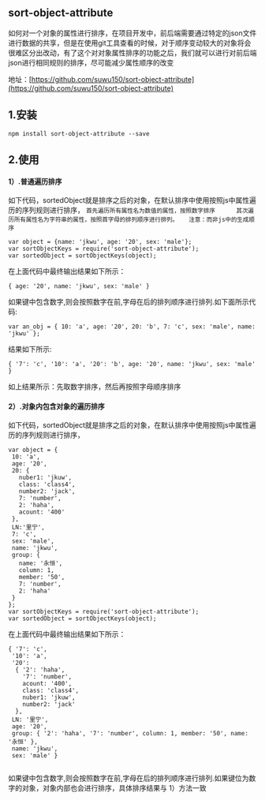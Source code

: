 ## sort-object-attribute
如何对一个对象的属性进行排序，在项目开发中，前后端需要通过特定的json文件进行数据的共享，但是在使用git工具查看的时候，对于顺序变动较大的对象将会很难区分出改动，有了这个对对象属性排序的功能之后，我们就可以进行对前后端json进行相同规则的排序，尽可能减少属性顺序的改变


地址：[https://github.com/suwu150/sort-object-attribute](https://github.com/suwu150/sort-object-attribute)
## 1.安装
```$xslt
npm install sort-object-attribute --save
```
## 2.使用
#### 1）.普通遍历排序
 如下代码，sortedObject就是排序之后的对象，在默认排序中使用按照js中属性遍历的序列规则进行排序，
 `
 首先遍历所有属性名为数值的属性，按照数字排序     
 其次遍历所有属性名为字符串的属性，按照首字母的排列顺序进行排列。   注意：而非js中的生成顺序
 `

```$xslt
var object = {name: 'jkwu', age: '20', sex: 'male'};
var sortObjectKeys = require('sort-object-attribute');
var sortedObject = sortObjectKeys(object);
```
在上面代码中最终输出结果如下所示：
```$xslt
{ age: '20', name: 'jkwu', sex: 'male' }
```
如果键中包含数字,则会按照数字在前,字母在后的排列顺序进行排列.如下面所示代码:
```$xslt
var an_obj = { 10: 'a', age: '20', 20: 'b', 7: 'c', sex: 'male', name: 'jkwu' };

```
结果如下所示:
 ```$xslt
 { '7': 'c', '10': 'a', '20': 'b', age: '20', name: 'jkwu', sex: 'male' }
 ```
 如上结果所示：先取数字排序，然后再按照字母顺序排序

#### 2）.对象内包含对象的遍历排序

  如下代码，sortedObject就是排序之后的对象，在默认排序中使用按照js中属性遍历的序列规则进行排序，

 ```$xslt
var object = {
  10: 'a',
  age: '20',
  20: {
    nuber1: 'jkuw',
    class: 'class4',
    number2: 'jack',
    7: 'number',
    2: 'haha',
    acount: '400'
  },
  LN:'里宁',
  7: 'c',
  sex: 'male',
  name: 'jkwu',
  group: {
    name: '永恒',
    column: 1,
    member: '50',
    7: 'number',
    2: 'haha'
  }
};
 var sortObjectKeys = require('sort-object-attribute');
 var sortedObject = sortObjectKeys(object);
 ```
 在上面代码中最终输出结果如下所示：
 ```$xslt
{ '7': 'c',
  '10': 'a',
  '20':
   { '2': 'haha',
     '7': 'number',
     acount: '400',
     class: 'class4',
     nuber1: 'jkuw',
     number2: 'jack'
   },
  LN: '里宁',
  age: '20',
  group: { '2': 'haha', '7': 'number', column: 1, member: '50', name: '永恒' },
  name: 'jkwu',
  sex: 'male' }


 ```
 如果键中包含数字,则会按照数字在前,字母在后的排列顺序进行排列.如果键位为数字的对象，对象内部也会进行排序，具体排序结果与 1）方法一致
